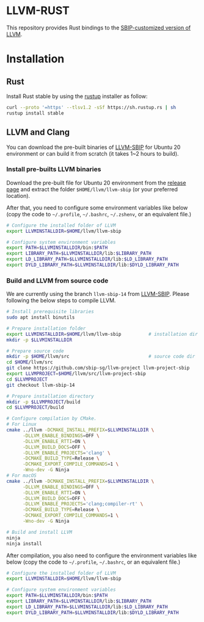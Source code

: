 LLVM-RUST
============

This repository provides Rust bindings to the [SBIP-customized version of
LLVM](https://github.com/sbip-sg/llvm-project).

# Installation

## Rust

Install Rust stable by using the [rustup](https://rustup.rs/) installer as follow:

```sh
curl --proto '=https' --tlsv1.2 -sSf https://sh.rustup.rs | sh
rustup install stable
```

## LLVM and Clang

You can download the pre-built binaries of [LLVM-SBIP](https://github.com/sbip-sg/llvm-project) for Ubuntu 20
environment or can build it from scratch (it takes 1~2 hours to build).

### Install pre-builts LLVM binaries

Download the pre-built file for Ubuntu 20 environment from the [release page](https://github.com/sbip-sg/llvm-project/releases)
and extract the folder `$HOME/llvm/llvm-sbip` (or your preferred location).

After that, you need to configure some environment variables like below (copy
the code to `~/.profile`, `~/.bashrc`, `~/.zshenv`, or an equivalent file.)

```sh
# Configure the installed folder of LLVM
export LLVMINSTALLDIR=$HOME/llvm/llvm-sbip

# Configure system environment variables
export PATH=$LLVMINSTALLDIR/bin:$PATH
export LIBRARY_PATH=$LLVMINSTALLDIR/lib:$LIBRARY_PATH
export LD_LIBRARY_PATH=$LLVMINSTALLDIR/lib:$LD_LIBRARY_PATH
export DYLD_LIBRARY_PATH=$LLVMINSTALLDIR/lib:$DYLD_LIBRARY_PATH
```

### Build and LLVM from source code

We are currently using the branch `llvm-sbip-14` from [LLVM-SBIP](https://github.com/sbip-sg/llvm-project). Please
following the below steps to compile LLVM.


```sh
# Install prerequisite libraries
sudo apt install binutils

# Prepare installation folder
export LLVMINSTALLDIR=$HOME/llvm/llvm-sbip          # installation dir
mkdir -p $LLVMINSTALLDIR

# Prepare source code
mkdir -p $HOME/llvm/src                             # source code dir
cd $HOME/llvm/src
git clone https://github.com/sbip-sg/llvm-project llvm-project-sbip
export LLVMPROJECT=$HOME/llvm/src/llvm-project-sbip
cd $LLVMPROJECT
git checkout llvm-sbip-14

# Prepare installation directory
mkdir -p $LLVMPROJECT/build
cd $LLVMPROJECT/build

# Configure compilation by CMake.
# For Linux
cmake ../llvm -DCMAKE_INSTALL_PREFIX=$LLVMINSTALLDIR \
      -DLLVM_ENABLE_BINDINGS=OFF \
      -DLLVM_ENABLE_RTTI=ON \
      -DLLVM_BUILD_DOCS=OFF \
      -DLLVM_ENABLE_PROJECTS='clang' \
      -DCMAKE_BUILD_TYPE=Release \
      -DCMAKE_EXPORT_COMPILE_COMMANDS=1 \
      -Wno-dev -G Ninja
# For macOS
cmake ../llvm -DCMAKE_INSTALL_PREFIX=$LLVMINSTALLDIR \
      -DLLVM_ENABLE_BINDINGS=OFF \
      -DLLVM_ENABLE_RTTI=ON \
      -DLLVM_BUILD_DOCS=OFF \
      -DLLVM_ENABLE_PROJECTS='clang;compiler-rt' \
      -DCMAKE_BUILD_TYPE=Release \
      -DCMAKE_EXPORT_COMPILE_COMMANDS=1 \
      -Wno-dev -G Ninja

# Build and install LLVM
ninja
ninja install
```

After compilation, you also need to configure the environment variables like
below (copy the code to `~/.profile`, `~/.bashrc`, or an equivalent file.)

```sh
# Configure the installed folder of LLVM
export LLVMINSTALLDIR=$HOME/llvm/llvm-sbip

# Configure system environment variables
export PATH=$LLVMINSTALLDIR/bin:$PATH
export LIBRARY_PATH=$LLVMINSTALLDIR/lib:$LIBRARY_PATH
export LD_LIBRARY_PATH=$LLVMINSTALLDIR/lib:$LD_LIBRARY_PATH
export DYLD_LIBRARY_PATH=$LLVMINSTALLDIR/lib:$DYLD_LIBRARY_PATH
```
